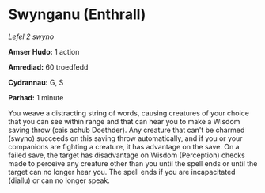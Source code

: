 # Swynganu (Enthrall)

*Lefel 2 swyno*

**Amser Hudo:** 1 action

**Amrediad:** 60 troedfedd

**Cydrannau:** G, S

**Parhad:** 1 minute

You weave a distracting string of words, causing creatures of your choice that you can see within range and that can hear you to make a Wisdom saving throw (cais achub Doethder). Any creature that can't be charmed (swyno) succeeds on this saving throw automatically, and if you or your companions are fighting a creature, it has advantage on the save. On a failed save, the target has disadvantage on Wisdom (Perception) checks made to perceive any creature other than you until the spell ends or until the target can no longer hear you. The spell ends if you are incapacitated (diallu) or can no longer speak.